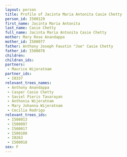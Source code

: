 ```yaml
---
layout: person
title: Profile of Jacinta Maria Antonita Casie Chetty
person_id: I500129
first_name: Jacinta Maria Antonita
last_name: Casie Chetty
full_name: Jacinta Maria Antonita Casie Chetty
mother: Mary Rose Anandappa
mother_id: I500077
father: Anthony Joseph Faustin "Joe" Casie Chetty
father_id: I500078
children:
children_ids:
partners:
 - Maurice Wijeratnam
partner_ids:
 - I0337
relevant_trees_names:
 - Anthony Anandappa
 - Casper Casie Chetty
 - Saviel Pieris Tavarayan
 - Anthonia Wijeratnam
 - Mary Johanna Wijeratnam
 - Cecilia Rodrigo
relevant_trees_ids:
 - I500013
 - I500097
 - I500017
 - I500100
 - I0263
 - I500018
sex: F
---
```


